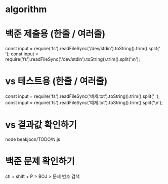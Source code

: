 # algorithm

# 백준 제출용 (한줄 / 여러줄)
const input = require('fs').readFileSync('/dev/stdin').toString().trim().split(' ');
const input = require('fs').readFileSync('/dev/stdin').toString().trim().split('\n');

# vs 테스트용 (한줄 / 여러줄)
const input = require('fs').readFileSync('예제.txt').toString().trim().split(' ');
const input = require('fs').readFileSync('예제.txt').toString().trim().split('\n');

# vs 결과값 확인하기
node beakjoon/TODO/N.js

# 백준 문제 확인하기
ctl + shift + P > BOJ > 문제 번호 검색